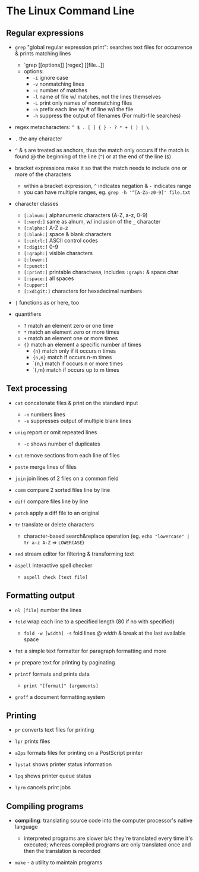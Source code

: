# The Linux Command Line

## Regular expressions

* `grep` "global regular expression print": searches text files for occurrence & prints matching lines
  - `grep [[options]] [regex] [[file...]]
  - options:
    + `-i` ignore case
    + `-v` nonmatching lines
    + `-c` number of matches
    + `-l` name of file w/ matches, not the lines themselves
    + `-L` print only names of nonmatching files
    + `-n` prefix each line w/ # of line w/i the file
    + `-h` suppress the output of filenames (For multi-file searches)

* regex metacharacters: `^ $ . [ ] { } - ? * + ( ) | \`

* `.` the any character

* `^` & `$` are treated as anchors, thus the match only occurs if the match is found @ the beginning of the line (`^`) or at the end of the line (`$`)

* bracket expressions make it so that the match needs to include one or more of the characters
  - within a bracket expression, `^` indicates negation & `-` indicates range
  - you can have multiple ranges, eg. `grep -h '^[A-Za-z0-9]' file.txt`

* character classes
  - `[:alnum:]` alphanumeric characters (A-Z, a-z, 0-9)
  - `[:word:]` same as alnum, w/ inclusion of the `_` character
  - `[:alpha:]` A-Z a-z
  - `[:blank:]` space & blank characters
  - `[:cntrl:]` ASCII control codes
  - `[:digit:]` 0-9
  - `[:graph:]` visible characters
  - `[:lower:]`
  - `[:punct:]`
  - `[:print:]` printable charactwea, includes `:graph:` & space char
  - `[:space:]` all spaces
  - `[:upper:]`
  - `[:xdigit:]` characters for hexadecimal numbers

* `|` functions as or here, too

* quantifiers
  - `?` match an element zero or one time
  - `*` match an element zero or more times
  - `+` match an element one or more times
  - `{}` match an element a specific number of times
    + `{n}` match only if it occurs n times
    + `{n,m}` match if occurs n-m times
    + `{n,} match if occurs n or more times
    + `{,m} match if occurs up to m times

## Text processing

* `cat` concatenate files & print on the standard input
  - `-n` numbers lines
  - `-s` suppresses output of multiple blank lines

* `uniq` report or omit repeated lines
  - `-c` shows number of duplicates

* `cut` remove sections from each line of files

* `paste` merge lines of files

* `join` join lines of 2 files on a common field

* `comm` compare 2 sorted files line by line

* `diff` compare files line by line

* `patch` apply a diff file to an original

* `tr` translate or delete characters
  - character-based search&replace operation (eg. `echo "lowercase" | tr a-z A-Z` => `LOWERCASE`)

* `sed` stream editor for filtering & transforming text

* `aspell` interactive spell checker
  - `aspell check [text file]`

## Formatting output

* `nl [file]` number the lines

* `fold` wrap each line to a specified length (80 if no with specified)
  - `fold -w [width] -s` fold lines @ _width_ & break at the last available space

* `fmt` a simple text formatter for paragraph formatting and more

* `pr` prepare text for printing by paginating

* `printf` formats and prints data
  - `print "[format]" [arguments]`

* `groff` a document formatting system

## Printing

* `pr` converts text files for printing

* `lpr` prints files

* `a2ps` formats files for printing on a PostScript printer

* `lpstat` shows printer status information

* `lpq` shows printer queue status

* `lprm` cancels print jobs

## Compiling programs

* __compiling__: translating source code into the computer processor's native language
  - interpreted programs are slower b/c they're translated every time it's executed; whereas compiled programs are only translated once and then the translation is recorded

* `make` - a utility to maintain programs
